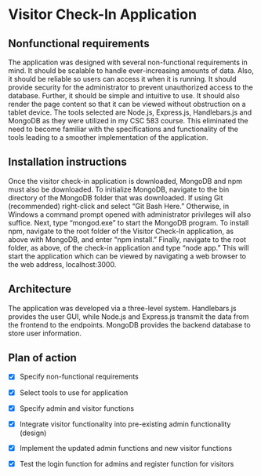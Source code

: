 
# Visitor Check-In Application

## Nonfunctional requirements
The application was designed with several non-functional requirements in mind. It should be scalable to handle ever-increasing amounts of data. Also, it should be reliable so users can access it when it is running. It should provide security for the administrator to prevent unauthorized access to the database. Further, it should be simple and intuitive to use. It should also render the page content so that it can be viewed without obstruction on a tablet device. 
The tools selected are Node.js, Express.js, Handlebars.js and MongoDB as they were utilized in my CSC 583 course. This eliminated the need to become familiar with the specifications and functionality of the tools leading to a smoother implementation of the application.

## Installation instructions
Once the visitor check-in application is downloaded, MongoDB and npm must also be downloaded. To initialize MongoDB, navigate to the bin directory of the MongoDB folder that was downloaded. If using Git (recommended) right-click and select “Git Bash Here.” Otherwise, in Windows a command prompt opened with administrator privileges will also suffice. Next, type “mongod.exe” to start the MongoDB program. To install npm, navigate to the root folder of the Visitor Check-In application, as above with MongoDB, and enter “npm install.” Finally, navigate to the root folder, as above, of the check-in application and type “node app.” This will start the application which can be viewed by navigating a web browser to the web address, localhost:3000.


## Architecture
The application was developed via a three-level system. Handlebars.js provides the user GUI, while Node.js and Express.js transmit the data from the frontend to the endpoints. MongoDB provides the backend database to store user information.

## Plan of action
- [x] Specify non-functional requirements
- [x] Select tools to use for application
- [x] Specify admin and visitor functions
- [x] Integrate visitor functionality into pre-existing admin functionality (design)
- [x] Implement the updated admin functions and new visitor functions
- [x] Test the login function for admins and register function for visitors
	
	
